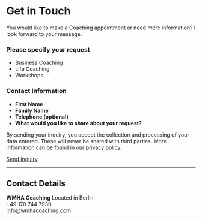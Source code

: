 # Get in Touch

You would like to make a Coaching appointment or need more information?
I look forward to your message.

### Please specify your request
- Business Coaching
- Life Coaching
- Workshops

### Contact Information
- **First Name**
- **Family Name**
- **Telephone (optional)**
- **What would you like to share about your request?**

By sending your inquiry, you accept the collection and processing of your data entered. These will never be shared with third parties. More information can be found in [our privacy policy](/wmhacoaching/privacy-policy/).

[Send Inquiry](mailto:info@wmhacoaching.com)

---

## Contact Details
**WMHA Coaching**
Located in Berlin  
+49 170 744 7930  
info@wmhacoaching.com

